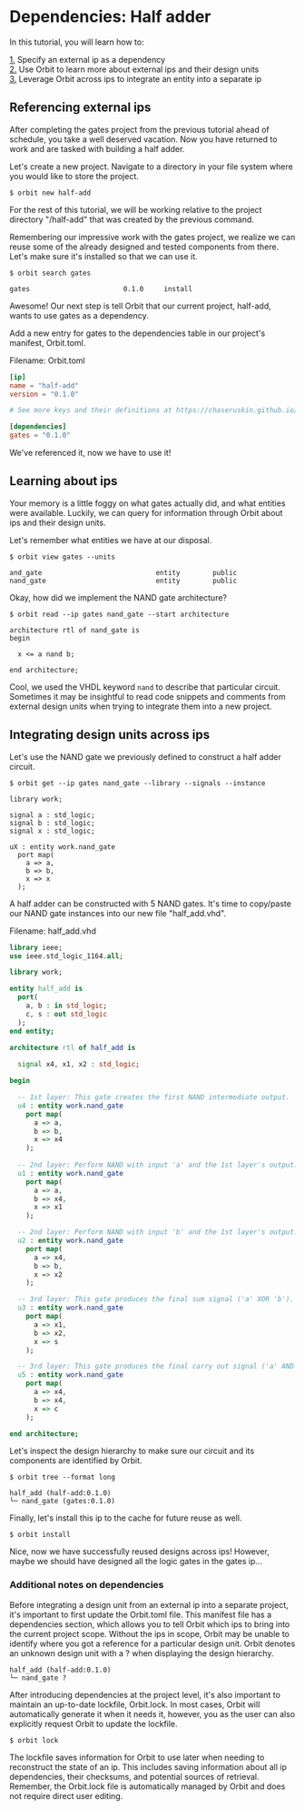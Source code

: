 # Dependencies: Half adder

In this tutorial, you will learn how to:

[1.](#referencing-external-ips) Specify an external ip as a dependency  
[2.](#learning-about-ips) Use Orbit to learn more about external ips and their design units  
[3.](#integrating-design-units-across-ips) Leverage Orbit across ips to integrate an entity into a separate ip  

## Referencing external ips

After completing the gates project from the previous tutorial ahead of schedule, you take a well deserved vacation. Now you have returned to work and are tasked with building a half adder.

Let's create a new project. Navigate to a directory in your file system where you would like to store the project.
```
$ orbit new half-add
```
For the rest of this tutorial, we will be working relative to the project directory "/half-add" that was created by the previous command.

Remembering our impressive work with the gates project, we realize we can reuse some of the already designed and tested components from there. Let's make sure it's installed so that we can use it.
```
$ orbit search gates
```
```
gates                       0.1.0     install

```
Awesome! Our next step is tell Orbit that our current project, half-add, wants to use gates as a dependency.

Add a new entry for gates to the dependencies table in our project's manifest, Orbit.toml.

Filename: Orbit.toml
``` toml
[ip]
name = "half-add"
version = "0.1.0"

# See more keys and their definitions at https://chaseruskin.github.io/orbit/reference/manifest.html

[dependencies]
gates = "0.1.0"
```

We've referenced it, now we have to use it!

## Learning about ips

Your memory is a little foggy on what gates actually did, and what entities were available. Luckily, we can query for information through Orbit about ips and their design units.

Let's remember what entities we have at our disposal.

```
$ orbit view gates --units
```
``` 
and_gate                            entity        public 
nand_gate                           entity        public 
```

Okay, how did we implement the NAND gate architecture?
```
$ orbit read --ip gates nand_gate --start architecture
```
```
architecture rtl of nand_gate is
begin

  x <= a nand b;

end architecture;
```
Cool, we used the VHDL keyword `nand` to describe that particular circuit. Sometimes it may be insightful to read code snippets and comments from external design units when trying to integrate them into a new project.

## Integrating design units across ips

Let's use the NAND gate we previously defined to construct a half adder circuit.
```
$ orbit get --ip gates nand_gate --library --signals --instance
```
```
library work;

signal a : std_logic;
signal b : std_logic;
signal x : std_logic;

uX : entity work.nand_gate
  port map(
    a => a,
    b => b,
    x => x
  );
```

A half adder can be constructed with 5 NAND gates. It's time to copy/paste our NAND gate instances into our new file "half_add.vhd".

Filename: half_add.vhd
``` vhdl
library ieee;
use ieee.std_logic_1164.all;

library work;

entity half_add is
  port(
    a, b : in std_logic;
    c, s : out std_logic
  );
end entity;

architecture rtl of half_add is
  
  signal x4, x1, x2 : std_logic;

begin

  -- 1st layer: This gate creates the first NAND intermediate output.
  u4 : entity work.nand_gate
    port map(
      a => a,
      b => b,
      x => x4
    );
  
  -- 2nd layer: Perform NAND with input 'a' and the 1st layer's output.
  u1 : entity work.nand_gate
    port map(
      a => a,
      b => x4,
      x => x1
    );

  -- 2nd layer: Perform NAND with input 'b' and the 1st layer's output.
  u2 : entity work.nand_gate
    port map(
      a => x4,
      b => b,
      x => x2
    );

  -- 3rd layer: This gate produces the final sum signal ('a' XOR 'b').
  u3 : entity work.nand_gate
    port map(
      a => x1,
      b => x2,
      x => s
    );

  -- 3rd layer: This gate produces the final carry out signal ('a' AND 'b').
  u5 : entity work.nand_gate
    port map(
      a => x4,
      b => x4,
      x => c
    );

end architecture;
```

Let's inspect the design hierarchy to make sure our circuit and its components are identified by Orbit.
```
$ orbit tree --format long
```
```
half_add (half-add:0.1.0)
└─ nand_gate (gates:0.1.0)
```

Finally, let's install this ip to the cache for future reuse as well.
```
$ orbit install
```

Nice, now we have successfully reused designs across ips! However, maybe we should have designed all the logic gates in the gates ip...

### Additional notes on dependencies

Before integrating a design unit from an external ip into a separate project, it's important to first update the Orbit.toml file. This manifest file has a dependencies section, which allows you to tell Orbit which ips to bring into the current project scope. Without the ips in scope, Orbit may be unable to identify where you got a reference for a particular design unit. Orbit denotes an unknown design unit with a ? when displaying the design hierarchy.
```
half_add (half-add:0.1.0)
└─ nand_gate ?
```

After introducing dependencies at the project level, it's also important to maintain an up-to-date lockfile, Orbit.lock. In most cases, Orbit will automatically generate it when it needs it, however, you as the user can also explicitly request Orbit to update the lockfile.
```
$ orbit lock
```

The lockfile saves information for Orbit to use later when needing to reconstruct the state of an ip. This includes saving information about all ip dependencies, their checksums, and potential sources of retrieval. Remember, the Orbit.lock file is automatically managed by Orbit and does not require direct user editing.